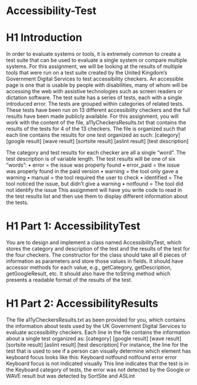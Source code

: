 # Accessibility-Test
# H1 Introduction

In order to evaluate systems or tools, it is extremely common to create a test suite that can be
used to evaluate a single system or compare multiple systems. For this assignment, we will be
looking at the results of multiple tools that were run on a test suite created by the United
Kingdom’s Government Digital Services to test accessibility checkers. An accessible page is one
that is usable by people with disabilities, many of whom will be accessing the web with assistive
technologies such as screen readers or dictation software. The test suite has a series of tests,
each with a single introduced error. The tests are grouped within categories of related tests.
These tests have been run on 13 different accessibility checkers and the full results have been
made publicly available. For this assignment, you will work with the content of the file,
a11yCheckersResults.txt that contains the results of the tests for 4 of the 13 checkers. The file
is organized such that each line contains the results for one test organized as such:
[category] [google result] [wave result] [sortsite result] [aslint result] [test description]

The category and test results for each checker are all a single “word”. The test description is of
variable length.
The test results will be one of six “words”:
• error = the issue was properly found
• error_paid = the issue was properly found in the paid version
• warning = the tool only gave a warning
• manual = the tool required the user to check
• identified = The tool noticed the issue, but didn’t give a warning
• notfound = The tool did not identify the issue
This assignment will have you write code to read in the test results list and then use them to
display different information about the tests.
# H1 Part 1: AccessibilityTest

You are to design and implement a class named AccessibilityTest, which stores the category
and description of the test and the results of the test for the four checkers. The constructor for
the class should take all 6 pieces of information as parameters and store those values in fields.
It should have accessor methods for each value, e.g., getCategory, getDescription,
getGoogleResult, etc. It should also have the toString method which presents a readable
format of the results of the test.
# H1 Part 2: AccessibilityResults

The file a11yCheckersResults.txt as been provided for you, which contains the information
about tests used by the UK Government Digital Services to evaluate accessibility checkers. Each
line in the file contains the information about a single test organized as:
[category] [google result] [wave result] [sortsite result] [aslint result]
[test description]
For instance, the line for the test that is used to see if a person can visually determine which
element has keyboard focus looks like this:
Keyboard notfound notfound error error Keyboard focus is not indicated
visually
This line indicates that the test is in the Keyboard category of tests, the error was not detected
by the Google or WAVE result but was detected by SortSite and ASLint